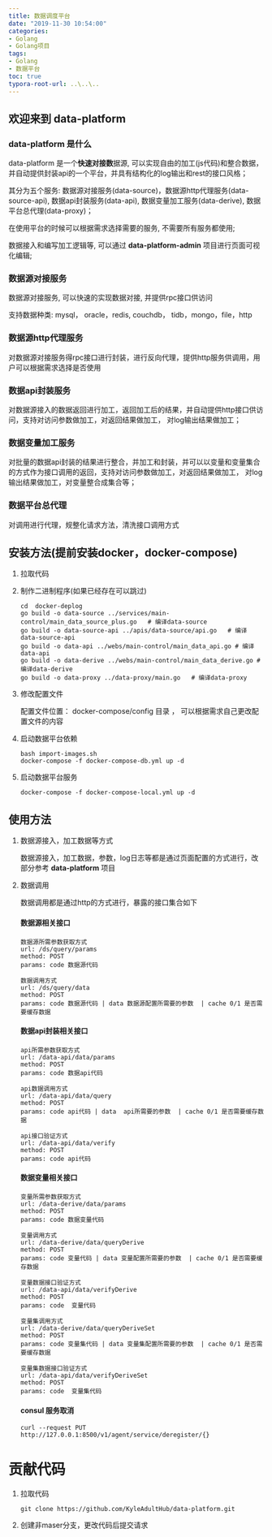 ```yaml
---
title: 数据调度平台
date: "2019-11-30 10:54:00"
categories:
- Golang
- Golang项目
tags:
- Golang
- 数据平台
toc: true
typora-root-url: ..\..\..
---
```


## 欢迎来到 data-platform

### data-platform 是什么

data-platform 是一个**快速对接数**据源, 可以实现自由的加工(js代码)和整合数据， 并自动提供封装api的一个平台，并具有结构化的log输出和rest的接口风格；

其分为五个服务: 数据源对接服务(data-source)，数据源http代理服务(data-source-api), 数据api封装服务(data-api), 数据变量加工服务(data-derive),  数据平台总代理(data-proxy)；

 在使用平台的时候可以根据需求选择需要的服务, 不需要所有服务都使用;

数据接入和编写加工逻辑等, 可以通过 **data-platform-admin** 项目进行页面可视化编辑;

### 数据源对接服务

数据源对接服务, 可以快速的实现数据对接, 并提供rpc接口供访问

支持数据种类: mysql， oracle，redis, couchdb， tidb，mongo，file，http

### 数据源http代理服务

对数据源对接服务得rpc接口进行封装，进行反向代理，提供http服务供调用，用户可以根据需求选择是否使用

### 数据api封装服务

对数据源接入的数据返回进行加工，返回加工后的结果，并自动提供http接口供访问，支持对访问参数做加工，对返回结果做加工， 对log输出结果做加工；

### 数据变量加工服务

对批量的数据api封装的结果进行整合，并加工和封装，并可以以变量和变量集合的方式作为接口调用的返回，支持对访问参数做加工，对返回结果做加工， 对log输出结果做加工，对变量整合成集合等；

### 数据平台总代理

对调用进行代理，规整化请求方法，清洗接口调用方式

## 安装方法(提前安装docker，docker-compose)

1. 拉取代码

2. 制作二进制程序(如果已经存在可以跳过)

   ```shell
   cd  docker-deplog
   go build -o data-source ../services/main-control/main_data_source_plus.go   # 编译data-source
   go build -o data-source-api ../apis/data-source/api.go   # 编译data-source-api
   go build -o data-api ../webs/main-control/main_data_api.go # 编译data-api
   go build -o data-derive ../webs/main-control/main_data_derive.go # 编译data-derive
   go build -o data-proxy ../data-proxy/main.go   # 编译data-proxy
   ```

3. 修改配置文件

   配置文件位置： docker-compose/config 目录 ，  可以根据需求自己更改配置文件的内容

4. 启动数据平台依赖

   ```shell
   bash import-images.sh
   docker-compose -f docker-compose-db.yml up -d 
   ```

5. 启动数据平台服务

   ```shell
   docker-compose -f docker-compose-local.yml up -d 
   ```

## 使用方法

1. 数据源接入，加工数据等方式

   数据源接入，加工数据，参数，log日志等都是通过页面配置的方式进行，改部分参考 **data-platform** 项目

2. 数据调用

   数据调用都是通过http的方式进行，暴露的接口集合如下

   #### 数据源相关接口

   ```
   数据源所需参数获取方式
   url: /ds/query/params
   method: POST
   params: code 数据源代码 
   
   数据调用方式
   url: /ds/query/data
   method: POST
   params: code 数据源代码 | data 数据源配置所需要的参数  | cache 0/1 是否需要缓存数据
   ```

   #### 数据api封装相关接口

   ```
   api所需参数获取方式
   url: /data-api/data/params
   method: POST
   params: code 数据api代码
   
   api数据调用方式
   url: /data-api/data/query
   method: POST
   params: code api代码 | data  api所需要的参数  | cache 0/1 是否需要缓存数据
   
   api接口验证方式
   url: /data-api/data/verify
   method: POST
   params: code api代码 
   ```

   #### 数据变量相关接口

      ```
      变量所需参数获取方式
      url: /data-derive/data/params
      method: POST
      params: code 数据变量代码
      
      变量调用方式
      url: /data-derive/data/queryDerive
      method: POST
      params: code 变量代码 | data 变量配置所需要的参数  | cache 0/1 是否需要缓存数据
      
      变量数据接口验证方式
      url: /data-api/data/verifyDerive
      method: POST
      params: code  变量代码 
      
      变量集调用方式
      url: /data-derive/data/queryDeriveSet
      method: POST
      params: code 变量集代码 | data 变量集配置所需要的参数  | cache 0/1 是否需要缓存数据
      
      变量集数据接口验证方式
      url: /data-api/data/verifyDeriveSet
      method: POST
      params: code  变量集代码 
      ```

   ####  consul 服务取消

   ```
   curl --request PUT http://127.0.0.1:8500/v1/agent/service/deregister/{}
   ```

# 贡献代码

1. 拉取代码

   ```shell
   git clone https://github.com/KyleAdultHub/data-platform.git
   ```

2. 创建非maser分支，更改代码后提交请求


